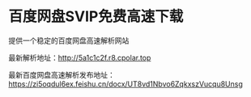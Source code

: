 # 百度网盘SVIP免费高速下载
提供一个稳定的百度网盘高速解析网站

最新解析地址：http://5a1c1c2f.r8.cpolar.top

最新百度网盘高速解析发布地址：
https://zi5oqdul6ex.feishu.cn/docx/UT8vd1Nbvo6ZqkxszVucqu8Unsg

